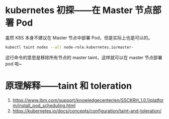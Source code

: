 # kubernetes 初探——在 Master 节点部署 Pod

<!--
ID: d52c9393-b35a-41b2-90c9-fcd3872000dd
Status: publish
Date: 2019-02-12T19:57:00
Modified: 2020-05-16T11:05:00
wp_id: 551
-->

虽然 K8S 本身不建议在 Master 节点中部署 Pod，但是实际上也是可以的。

```sh
kubectl taint nodes --all node-role.kubernetes.io/master-
```

这行命令的意思是移除所有节点的 master taint，这样就可以在 master 节点部署 pod 啦~

# 原理解释——taint 和 toleration


1. https://www.ibm.com/support/knowledgecenter/en/SSCKRH_1.0.1/platform/install_pod_scheduling.html
2. https://kubernetes.io/docs/concepts/configuration/taint-and-toleration/